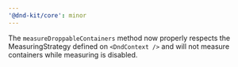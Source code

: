 ```yaml
---
'@dnd-kit/core': minor
---
```


The `measureDroppableContainers` method now properly respects the MeasuringStrategy defined on `<DndContext />` and will not measure containers while measuring is disabled.

